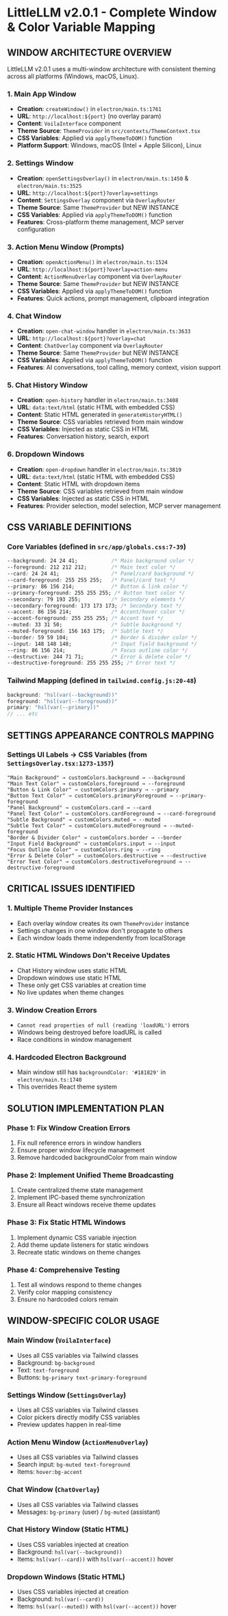 # LittleLLM v2.0.1 - Complete Window & Color Variable Mapping

## WINDOW ARCHITECTURE OVERVIEW

LittleLLM v2.0.1 uses a multi-window architecture with consistent theming across all platforms (Windows, macOS, Linux).

### 1. **Main App Window**
- **Creation**: `createWindow()` in `electron/main.ts:1761`
- **URL**: `http://localhost:${port}` (no overlay param)
- **Content**: `VoilaInterface` component
- **Theme Source**: `ThemeProvider` in `src/contexts/ThemeContext.tsx`
- **CSS Variables**: Applied via `applyThemeToDOM()` function
- **Platform Support**: Windows, macOS (Intel + Apple Silicon), Linux

### 2. **Settings Window**
- **Creation**: `openSettingsOverlay()` in `electron/main.ts:1450` & `electron/main.ts:3525`
- **URL**: `http://localhost:${port}?overlay=settings`
- **Content**: `SettingsOverlay` component via `OverlayRouter`
- **Theme Source**: Same `ThemeProvider` but NEW INSTANCE
- **CSS Variables**: Applied via `applyThemeToDOM()` function
- **Features**: Cross-platform theme management, MCP server configuration

### 3. **Action Menu Window (Prompts)**
- **Creation**: `openActionMenu()` in `electron/main.ts:1524`
- **URL**: `http://localhost:${port}?overlay=action-menu`
- **Content**: `ActionMenuOverlay` component via `OverlayRouter`
- **Theme Source**: Same `ThemeProvider` but NEW INSTANCE
- **CSS Variables**: Applied via `applyThemeToDOM()` function
- **Features**: Quick actions, prompt management, clipboard integration

### 4. **Chat Window**
- **Creation**: `open-chat-window` handler in `electron/main.ts:3633`
- **URL**: `http://localhost:${port}?overlay=chat`
- **Content**: `ChatOverlay` component via `OverlayRouter`
- **Theme Source**: Same `ThemeProvider` but NEW INSTANCE
- **CSS Variables**: Applied via `applyThemeToDOM()` function
- **Features**: AI conversations, tool calling, memory context, vision support

### 5. **Chat History Window**
- **Creation**: `open-history` handler in `electron/main.ts:3408`
- **URL**: `data:text/html` (static HTML with embedded CSS)
- **Content**: Static HTML generated in `generateHistoryHTML()`
- **Theme Source**: CSS variables retrieved from main window
- **CSS Variables**: Injected as static CSS in HTML
- **Features**: Conversation history, search, export

### 6. **Dropdown Windows**
- **Creation**: `open-dropdown` handler in `electron/main.ts:3819`
- **URL**: `data:text/html` (static HTML with embedded CSS)
- **Content**: Static HTML with dropdown items
- **Theme Source**: CSS variables retrieved from main window
- **CSS Variables**: Injected as static CSS in HTML
- **Features**: Provider selection, model selection, MCP server management

## CSS VARIABLE DEFINITIONS

### Core Variables (defined in `src/app/globals.css:7-39`)
```css
--background: 24 24 41;           /* Main background color */
--foreground: 212 212 212;        /* Main text color */
--card: 24 24 41;                 /* Panel/card background */
--card-foreground: 255 255 255;   /* Panel/card text */
--primary: 86 156 214;            /* Button & link color */
--primary-foreground: 255 255 255; /* Button text color */
--secondary: 79 193 255;          /* Secondary elements */
--secondary-foreground: 173 173 173; /* Secondary text */
--accent: 86 156 214;             /* Accent/hover color */
--accent-foreground: 255 255 255; /* Accent text */
--muted: 33 31 50;                /* Subtle background */
--muted-foreground: 156 163 175;  /* Subtle text */
--border: 59 59 104;              /* Border & divider color */
--input: 148 148 148;             /* Input field background */
--ring: 86 156 214;               /* Focus outline color */
--destructive: 244 71 71;         /* Error & delete color */
--destructive-foreground: 255 255 255; /* Error text */
```

### Tailwind Mapping (defined in `tailwind.config.js:20-48`)
```javascript
background: "hsl(var(--background))"
foreground: "hsl(var(--foreground))"
primary: "hsl(var(--primary))"
// ... etc
```

## SETTINGS APPEARANCE CONTROLS MAPPING

### Settings UI Labels → CSS Variables (from `SettingsOverlay.tsx:1273-1357`)
```
"Main Background" → customColors.background → --background
"Main Text Color" → customColors.foreground → --foreground  
"Button & Link Color" → customColors.primary → --primary
"Button Text Color" → customColors.primaryForeground → --primary-foreground
"Panel Background" → customColors.card → --card
"Panel Text Color" → customColors.cardForeground → --card-foreground
"Subtle Background" → customColors.muted → --muted
"Subtle Text Color" → customColors.mutedForeground → --muted-foreground
"Border & Divider Color" → customColors.border → --border
"Input Field Background" → customColors.input → --input
"Focus Outline Color" → customColors.ring → --ring
"Error & Delete Color" → customColors.destructive → --destructive
"Error Text Color" → customColors.destructiveForeground → --destructive-foreground
```

## CRITICAL ISSUES IDENTIFIED

### 1. **Multiple Theme Provider Instances**
- Each overlay window creates its own `ThemeProvider` instance
- Settings changes in one window don't propagate to others
- Each window loads theme independently from localStorage

### 2. **Static HTML Windows Don't Receive Updates**
- Chat History window uses static HTML
- Dropdown windows use static HTML  
- These only get CSS variables at creation time
- No live updates when theme changes

### 3. **Window Creation Errors**
- `Cannot read properties of null (reading 'loadURL')` errors
- Windows being destroyed before loadURL is called
- Race conditions in window management

### 4. **Hardcoded Electron Background**
- Main window still has `backgroundColor: '#181829'` in `electron/main.ts:1740`
- This overrides React theme system

## SOLUTION IMPLEMENTATION PLAN

### Phase 1: Fix Window Creation Errors
1. Fix null reference errors in window handlers
2. Ensure proper window lifecycle management
3. Remove hardcoded backgroundColor from main window

### Phase 2: Implement Unified Theme Broadcasting
1. Create centralized theme state management
2. Implement IPC-based theme synchronization
3. Ensure all React windows receive theme updates

### Phase 3: Fix Static HTML Windows
1. Implement dynamic CSS variable injection
2. Add theme update listeners for static windows
3. Recreate static windows on theme changes

### Phase 4: Comprehensive Testing
1. Test all windows respond to theme changes
2. Verify color mapping consistency
3. Ensure no hardcoded colors remain

## WINDOW-SPECIFIC COLOR USAGE

### Main Window (`VoilaInterface`)
- Uses all CSS variables via Tailwind classes
- Background: `bg-background`
- Text: `text-foreground`
- Buttons: `bg-primary text-primary-foreground`

### Settings Window (`SettingsOverlay`)
- Uses all CSS variables via Tailwind classes
- Color pickers directly modify CSS variables
- Preview updates happen in real-time

### Action Menu Window (`ActionMenuOverlay`)
- Uses all CSS variables via Tailwind classes
- Search input: `bg-muted text-foreground`
- Items: `hover:bg-accent`

### Chat Window (`ChatOverlay`)
- Uses all CSS variables via Tailwind classes
- Messages: `bg-primary` (user) / `bg-muted` (assistant)

### Chat History Window (Static HTML)
- Uses CSS variables injected at creation
- Background: `hsl(var(--background))`
- Items: `hsl(var(--card))` with `hsl(var(--accent))` hover

### Dropdown Windows (Static HTML)
- Uses CSS variables injected at creation
- Background: `hsl(var(--card))`
- Items: `hsl(var(--muted))` with `hsl(var(--accent))` hover
